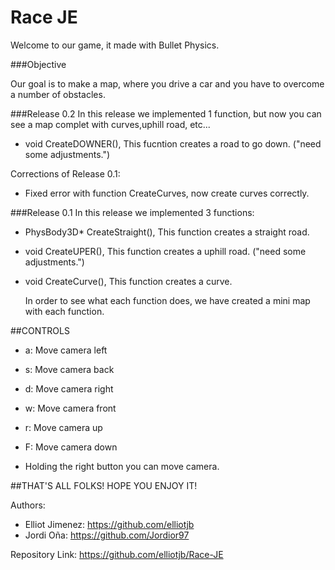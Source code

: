 # Race JE

Welcome to our game, it made with Bullet Physics.

###Objective

Our goal is to make a map, where you drive a car and you have to overcome a number of obstacles.

###Release 0.2
In this release we implemented 1 function, but now you can see a map complet with curves,uphill road, etc... 
- void CreateDOWNER(), This fucntion creates a road to go down. ("need some adjustments.")

Corrections of Release 0.1:
- Fixed error with function CreateCurves, now create curves correctly.

###Release 0.1
In this release we implemented 3 functions:
- PhysBody3D* CreateStraight(), This function creates a straight road.
- void CreateUPER(), This function creates a uphill road. ("need some adjustments.")
- void CreateCurve(), This function creates a curve.


	In order to see what each function does, we have created a mini map with each function.

##CONTROLS
- a: Move camera left
- s: Move camera back
- d: Move camera right
- w: Move camera front
- r: Move camera up
- F: Move camera down

- Holding the right button you can move camera.



##THAT'S ALL FOLKS! HOPE YOU ENJOY IT!


Authors: 

- Elliot Jimenez: https://github.com/elliotjb
- Jordi Oña: https://github.com/Jordior97

Repository Link: https://github.com/elliotjb/Race-JE

